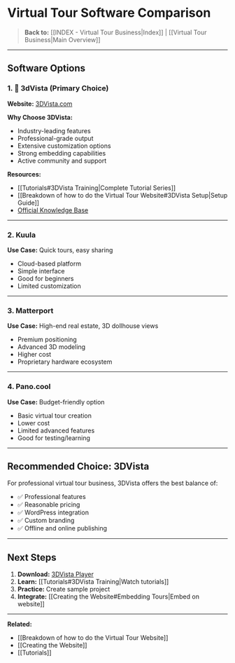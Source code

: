 # Virtual Tour Software Comparison

> **Back to:** [[INDEX - Virtual Tour Business|Index]] | [[Virtual Tour Business|Main Overview]]

---

## Software Options

### 1. 🎯 **3dVista** (Primary Choice)
**Website:** [3DVista.com](https://www.3dvista.com/en/)

**Why Choose 3DVista:**
- Industry-leading features
- Professional-grade output
- Extensive customization options
- Strong embedding capabilities
- Active community and support

**Resources:**
- [[Tutorials#3DVista Training|Complete Tutorial Series]]
- [[Breakdown of how to do the Virtual Tour Website#3DVista Setup|Setup Guide]]
- [Official Knowledge Base](https://www.3dvista.com/en/kb/)

---

### 2. **Kuula**
**Use Case:** Quick tours, easy sharing
- Cloud-based platform
- Simple interface
- Good for beginners
- Limited customization

---

### 3. **Matterport**
**Use Case:** High-end real estate, 3D dollhouse views
- Premium positioning
- Advanced 3D modeling
- Higher cost
- Proprietary hardware ecosystem

---

### 4. **Pano.cool**
**Use Case:** Budget-friendly option
- Basic virtual tour creation
- Lower cost
- Limited advanced features
- Good for testing/learning

---

## Recommended Choice: 3DVista

For professional virtual tour business, 3DVista offers the best balance of:
- ✅ Professional features
- ✅ Reasonable pricing
- ✅ WordPress integration
- ✅ Custom branding
- ✅ Offline and online publishing

---

## Next Steps

1. **Download:** [3DVista Player](https://www.3dvista.com/en/)
2. **Learn:** [[Tutorials#3DVista Training|Watch tutorials]]
3. **Practice:** Create sample project
4. **Integrate:** [[Creating the Website#Embedding Tours|Embed on website]]

---

**Related:**
- [[Breakdown of how to do the Virtual Tour Website]]
- [[Creating the Website]]
- [[Tutorials]]